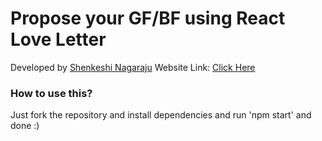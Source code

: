 # Propose your GF/BF using React Love Letter

Developed by [Shenkeshi Nagaraju](https://instagram.com/nag_shenkeshi)
Website Link: [Click Here](https://react-love-letter.vercel.app)

### How to use this?
Just fork the repository and install dependencies and run 'npm start' and done :)

